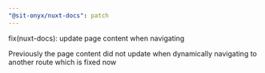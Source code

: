 ```yaml
---
"@sit-onyx/nuxt-docs": patch
---
```


fix(nuxt-docs): update page content when navigating

Previously the page content did not update when dynamically navigating to another route which is fixed now

